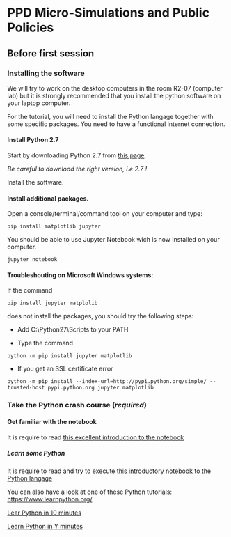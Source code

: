 # PPD Micro-Simulations and Public Policies

## Before first session

### Installing the software

We will try to work on the desktop computers in the room R2-07 (computer lab) but it is strongly recommended that you install the python software on your laptop computer.

For the tutorial, you will need to install the Python langage together with some specific packages. You need to have a functional internet connection.

#### Install Python 2.7

Start by downloading Python 2.7 from [this page](https://www.python.org/downloads/).

*Be careful to download the right version, i.e 2.7 !*

Install the software.

#### Install additional packages.
  Open a console/terminal/command tool on your computer and type:
  ```shell
  pip install matplotlib jupyter
  ```
  You should be able to use Jupyter Notebook wich is now installed on your computer.

  ```
  jupyter notebook
  ```

#### Troubleshouting on Microsoft Windows systems:

 If the command

```
pip install jupyter matplolib
```

 does not install the packages, you should try the following steps:

  - Add C:\Python27\Scripts to your PATH

  - Type the command
```
python -m pip install jupyter matplotlib
```
  - If  you get an SSL certificate error
```
python -m pip install --index-url=http://pypi.python.org/simple/ --trusted-host pypi.python.org jupyter matplotlib
```

### Take the Python crash course (*required*)

#### Get familiar with the notebook

It is require to read [this excellent introduction to the notebook](http://nbviewer.jupyter.org/github/ipython-books/minibook-2nd-code/blob/master/chapter1/13-nbui.ipynb)


##### Learn some Python

It is require to read and try to execute [this introductory notebook to the Python langage](http://nbviewer.jupyter.org/github/ipython-books/minibook-2nd-code/blob/master/chapter1/14-python.ipynb)

You can also have a look at one of these Python tutorials:
https://www.learnpython.org/

[Lear Python in 10 minutes](https://www.stavros.io/tutorials/python/)

[Learn Python in Y minutes](https://learnxinyminutes.com/docs/python/)

